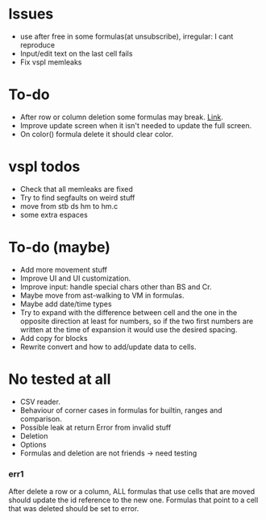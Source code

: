 # Issues
* use after free in some formulas(at unsubscribe), irregular: I cant reproduce
* Input/edit text on the last cell fails
* Fix vspl memleaks

# To-do
* After row or column deletion some formulas may break. [Link](#err1).
* Improve update screen when it isn't needed to update the full screen.
* On color() formula delete it should clear color.

# vspl todos
* Check that all memleaks are fixed
* Try to find segfaults on weird stuff
* move from stb ds hm to hm.c
* some extra espaces

# To-do (maybe)
* Add more movement stuff
* Improve UI and UI customization.
* Improve input: handle special chars other than BS and Cr.
* Maybe move from ast-walking to VM in formulas.
* Maybe add date/time types
* Try to expand with the difference between cell and the one in the opposite
  direction at least for numbers, so if the two first numbers are written
  at the time of expansion it would use the desired spacing.
* Add copy for blocks
* Rewrite convert and how to add/update data to cells.

# No tested at all
* CSV reader.
* Behaviour of corner cases in formulas for builtin, ranges and comparison.
* Possible leak at return Error from invalid stuff
* Deletion
* Options
* Formulas and deletion are not friends -> need testing

### err1
After delete a row or a column, ALL formulas that use cells that are moved
should update the id reference to the new one. Formulas that point to a cell
that was deleted should be set to error. 
